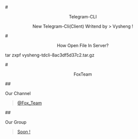 #<p align="center"> Telegram-CLI

<p align="center">New Telegram-Cli(Client) Writend by > Vysheng !

#<p align="center">How Open File In Server?

 tar zxpf vysheng-tdcli-8ac3df5d37c2.tar.gz
 
 #<p align="center">FoxTeam
 
 ##<p align="left">Our Channel 
 > [@Fox_Team](https://telegram.me/Fox_Team)
 
 ##<p align="Left">Our Group
  > [Soon !](#)
